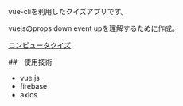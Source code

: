 vue-cliを利用したクイズアプリです。

vuejsのprops down event upを理解するために作成。

[コンピュータクイズ](myapp-6th-9c17f.web.app)

##　使用技術
- vue.js
- firebase
- axios
